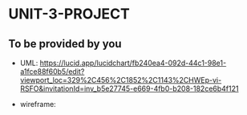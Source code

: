 # UNIT-3-PROJECT

## To be provided by you
- UML: https://lucid.app/lucidchart/fb240ea4-092d-44c1-98e1-a1fce88f60b5/edit?viewport_loc=329%2C456%2C1852%2C1143%2CHWEp-vi-RSFO&invitationId=inv_b5e27745-e669-4fb0-b208-182ce6b4f121

- wireframe: 
